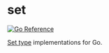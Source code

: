 # set

[![Go Reference](https://pkg.go.dev/badge/github.com/andreas19/set.svg)](https://pkg.go.dev/github.com/andreas19/set)

[Set type](https://en.wikipedia.org/wiki/Set_(abstract_data_type)) implementations for Go.
